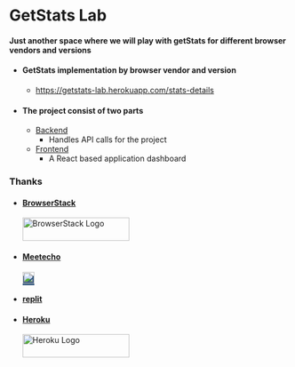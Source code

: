 # GetStats Lab 
#### Just another space where we will play with getStats for different browser vendors and versions

- #### GetStats implementation by browser vendor and version
  - https://getstats-lab.herokuapp.com/stats-details

- #### The project consist of two parts
  - [Backend](/server)
    - Handles API calls for the project
  - [Frontend](/dashboard)
    - A React based application dashboard


### Thanks

- #### [BrowserStack](https://www.browserstack.com/)

    <a href="https://www.browserstack.com/">
      <img src="https://live.browserstack.com/images/opensource/browserstack-logo.svg" alt="BrowserStack Logo" width="192" height="42">
    </a>

- #### [Meetecho](http://www.meetecho.com)
    <a href="http://www.meetecho.com" style="background-color: #395c82 ">
      <img src="https://janus.conf.meetecho.com/meetecho-logo.png" alt="Meetecho Logo" height="21px">
    </a>

- #### [replit](https://replit.com/)

- #### [Heroku](https://www.heroku.com/)

  <a href="https://www.heroku.com/home">
    <img src="https://www3.assets.heroku.com/assets/logo-purple-08fb38cebb99e3aac5202df018eb337c5be74d5214768c90a8198c97420e4201.svg" alt="Heroku Logo" width="192" height="42">
  </a>
    

